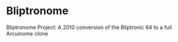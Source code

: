# Bliptronome
Bliptronome Project: A 2010 conversion of the Bliptronic 64 to a full Arcuinome clone
